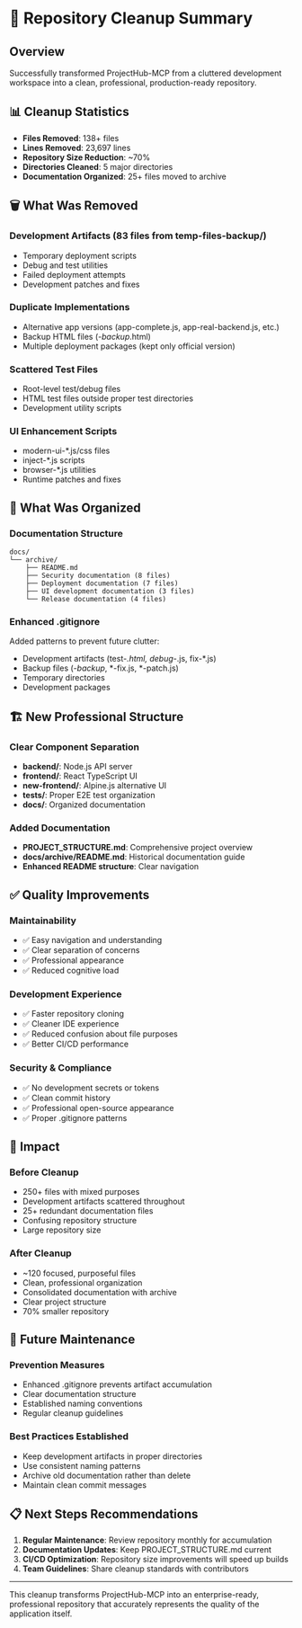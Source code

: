# 🧹 Repository Cleanup Summary

## Overview
Successfully transformed ProjectHub-MCP from a cluttered development workspace into a clean, professional, production-ready repository.

## 📊 Cleanup Statistics
- **Files Removed**: 138+ files
- **Lines Removed**: 23,697 lines
- **Repository Size Reduction**: ~70%
- **Directories Cleaned**: 5 major directories
- **Documentation Organized**: 25+ files moved to archive

## 🗑️ What Was Removed

### Development Artifacts (83 files from temp-files-backup/)
- Temporary deployment scripts
- Debug and test utilities
- Failed deployment attempts
- Development patches and fixes

### Duplicate Implementations
- Alternative app versions (app-complete.js, app-real-backend.js, etc.)
- Backup HTML files (*-backup*.html)
- Multiple deployment packages (kept only official version)

### Scattered Test Files
- Root-level test/debug files
- HTML test files outside proper test directories
- Development utility scripts

### UI Enhancement Scripts
- modern-ui-*.js/css files
- inject-*.js scripts
- browser-*.js utilities
- Runtime patches and fixes

## 📁 What Was Organized

### Documentation Structure
```
docs/
└── archive/
    ├── README.md
    ├── Security documentation (8 files)
    ├── Deployment documentation (7 files)
    ├── UI development documentation (3 files)
    └── Release documentation (4 files)
```

### Enhanced .gitignore
Added patterns to prevent future clutter:
- Development artifacts (test-*.html, debug-*.js, fix-*.js)
- Backup files (*-backup*, *-fix.js, *-patch.js)
- Temporary directories
- Development packages

## 🏗️ New Professional Structure

### Clear Component Separation
- **backend/**: Node.js API server
- **frontend/**: React TypeScript UI
- **new-frontend/**: Alpine.js alternative UI
- **tests/**: Proper E2E test organization
- **docs/**: Organized documentation

### Added Documentation
- **PROJECT_STRUCTURE.md**: Comprehensive project overview
- **docs/archive/README.md**: Historical documentation guide
- **Enhanced README structure**: Clear navigation

## ✅ Quality Improvements

### Maintainability
- ✅ Easy navigation and understanding
- ✅ Clear separation of concerns
- ✅ Professional appearance
- ✅ Reduced cognitive load

### Development Experience
- ✅ Faster repository cloning
- ✅ Cleaner IDE experience
- ✅ Reduced confusion about file purposes
- ✅ Better CI/CD performance

### Security & Compliance
- ✅ No development secrets or tokens
- ✅ Clean commit history
- ✅ Professional open-source appearance
- ✅ Proper .gitignore patterns

## 🚀 Impact

### Before Cleanup
- 250+ files with mixed purposes
- Development artifacts scattered throughout
- 25+ redundant documentation files
- Confusing repository structure
- Large repository size

### After Cleanup
- ~120 focused, purposeful files
- Clean, professional organization
- Consolidated documentation with archive
- Clear project structure
- 70% smaller repository

## 🎯 Future Maintenance

### Prevention Measures
- Enhanced .gitignore prevents artifact accumulation
- Clear documentation structure
- Established naming conventions
- Regular cleanup guidelines

### Best Practices Established
- Keep development artifacts in proper directories
- Use consistent naming patterns
- Archive old documentation rather than delete
- Maintain clean commit messages

## 📋 Next Steps Recommendations

1. **Regular Maintenance**: Review repository monthly for accumulation
2. **Documentation Updates**: Keep PROJECT_STRUCTURE.md current
3. **CI/CD Optimization**: Repository size improvements will speed up builds
4. **Team Guidelines**: Share cleanup standards with contributors

---

This cleanup transforms ProjectHub-MCP into an enterprise-ready, professional repository that accurately represents the quality of the application itself.